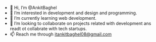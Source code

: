 - 👋 Hi, I’m @AnkitBaghel
- 👀 I’m interested in development and design and programming.
- 🌱 I’m currently learning web development.
- 💞️ I’m looking to collaborate on projects related with development ans readt ot collabrate with tech startups.
- 📫 Reach me through itankitbaghel08@gmail.com

<!---
AnkitBaghel93/AnkitBaghel93 is a ✨ special ✨ repository because its `README.md` (this file) appears on your GitHub profile.
You can click the Preview link to take a look at your changes.
--->

